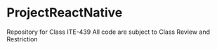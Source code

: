 # ProjectReactNative
Repository for Class ITE-439
All code are subject to Class Review and Restriction
